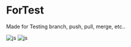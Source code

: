 # ForTest
Made for Testing branch, push, pull, merge, etc..

![js](https://img.shields.io/badge/testing%20library-323330?style=for-the-badge&logo=testing-library&logoColor=red)
![js](https://img.shields.io/badge/Unity-100000?style=for-the-badge&logo=unity&logoColor=white)
